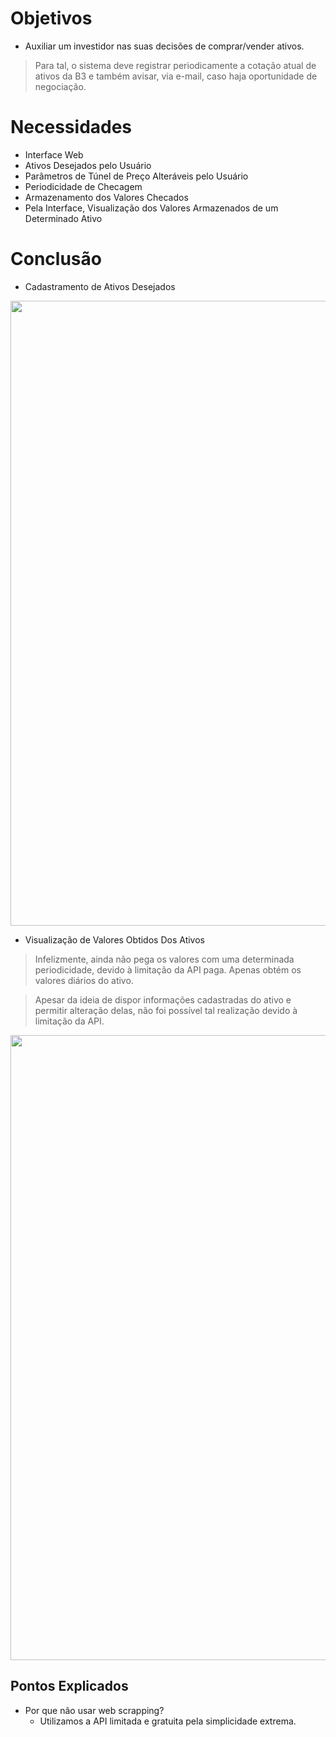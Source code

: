 # Objetivos

* Auxiliar um investidor nas suas decisões de comprar/vender ativos.

> Para tal, o sistema deve registrar periodicamente a cotação atual de
ativos da B3 e também avisar, via e-mail, caso haja oportunidade de
negociação.

# Necessidades 

* Interface Web
* Ativos Desejados pelo Usuário
* Parâmetros de Túnel de Preço Alteráveis pelo Usuário
* Periodicidade de Checagem
* Armazenamento dos Valores Checados
* Pela Interface, Visualização dos Valores Armazenados de um Determinado Ativo

# Conclusão

* Cadastramento de Ativos Desejados

<div align="center">
<img src="https://github.com/user-attachments/assets/e260a419-68ee-4ee2-82b1-aa39b38733a6" width="1000"/>
</div>

* Visualização de Valores Obtidos Dos Ativos

> Infelizmente, ainda não pega os valores com uma determinada periodicidade, devido à limitação da API paga.
> Apenas obtém os valores diários do ativo.

> Apesar da ideia de dispor informações cadastradas do ativo e permitir alteração delas, não foi possível tal realização
> devido à limitação da API.

<div align="center">
<img src="https://github.com/user-attachments/assets/9e96fa2e-b97c-4242-b632-9abaefb38b87" width="1000"/>
</div>


## Pontos Explicados

* Por que não usar web scrapping?
    * Utilizamos a API limitada e gratuita pela simplicidade extrema.